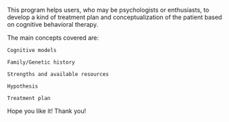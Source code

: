 This program helps users, who may be psychologists or enthusiasts, to develop a kind of treatment plan and conceptualization of the patient based on cognitive behavioral therapy.

The main concepts covered are:

    Cognitive models

    Family/Genetic history

    Strengths and available resources

    Hypothesis

    Treatment plan

Hope you like it! Thank you!

